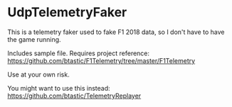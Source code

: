 # UdpTelemetryFaker

This is a telemetry faker used to fake F1 2018 data, so I don't have to have the game running.

Includes sample file. Requires project reference: https://github.com/btastic/F1Telemetry/tree/master/F1Telemetry

Use at your own risk.

You might want to use this instead: https://github.com/btastic/TelemetryReplayer
